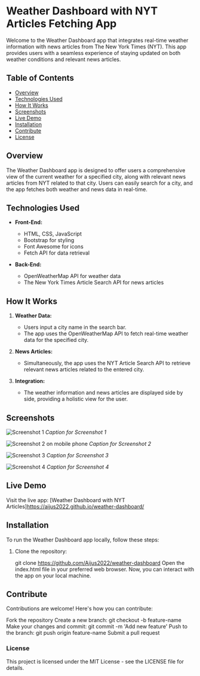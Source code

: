 # Weather Dashboard with NYT Articles Fetching App

Welcome to the Weather Dashboard app that integrates real-time weather information with news articles from The New York Times (NYT). This app provides users with a seamless experience of staying updated on both weather conditions and relevant news articles.

## Table of Contents

- [Overview](#overview)
- [Technologies Used](#technologies-used)
- [How It Works](#how-it-works)
- [Screenshots](#screenshots)
- [Live Demo](#live-demo)
- [Installation](#installation)
- [Contribute](#contribute)
- [License](#license)

## Overview

The Weather Dashboard app is designed to offer users a comprehensive view of the current weather for a specified city, along with relevant news articles from NYT related to that city. Users can easily search for a city, and the app fetches both weather and news data in real-time.

## Technologies Used

- **Front-End:**
  - HTML, CSS, JavaScript
  - Bootstrap for styling
  - Font Awesome for icons
  - Fetch API for data retrieval

- **Back-End:**
  - OpenWeatherMap API for weather data
  - The New York Times Article Search API for news articles

## How It Works

1. **Weather Data:**
   - Users input a city name in the search bar.
   - The app uses the OpenWeatherMap API to fetch real-time weather data for the specified city.

2. **News Articles:**
   - Simultaneously, the app uses the NYT Article Search API to retrieve relevant news articles related to the entered city.

3. **Integration:**
   - The weather information and news articles are displayed side by side, providing a holistic view for the user.
   

## Screenshots

![Screenshot 1](screenshots/screenshot-laptop-screen.png)
*Caption for Screenshot 1*

![Screenshot 2 on mobile phone](screenshots/Screenshot_2024-01-13-04-03-25-16_40deb401b9ffe8e1df2f1cc5ba480b12.jpg)
*Caption for Screenshot 2*

![Screenshot 3](screenshots/Screenshot_2024-01-13-04-03-55-70_40deb401b9ffe8e1df2f1cc5ba480b12.jpg)
*Caption for Screenshot 3*

![Screenshot 4](images/Screenshot%202024-01-12%20194554.png)
*Caption for Screenshot 4*



## Live Demo

Visit the live app: [Weather Dashboard with NYT Articles]https://aijus2022.github.io/weather-dashboard/

## Installation <a name="installation"></a>

To run the Weather Dashboard app locally, follow these steps:

1. Clone the repository:

  
   git clone https://github.com/Aijus2022/weather-dashboard
Open the index.html file in your preferred web browser.
Now, you can interact with the app on your local machine.

## Contribute <a name="contribute"></a>
Contributions are welcome! Here's how you can contribute:

Fork the repository
Create a new branch: git checkout -b feature-name
Make your changes and commit: git commit -m 'Add new feature'
Push to the branch: git push origin feature-name
Submit a pull request
### License <a name="license"></a>
This project is licensed under the MIT License - see the LICENSE file for details.
